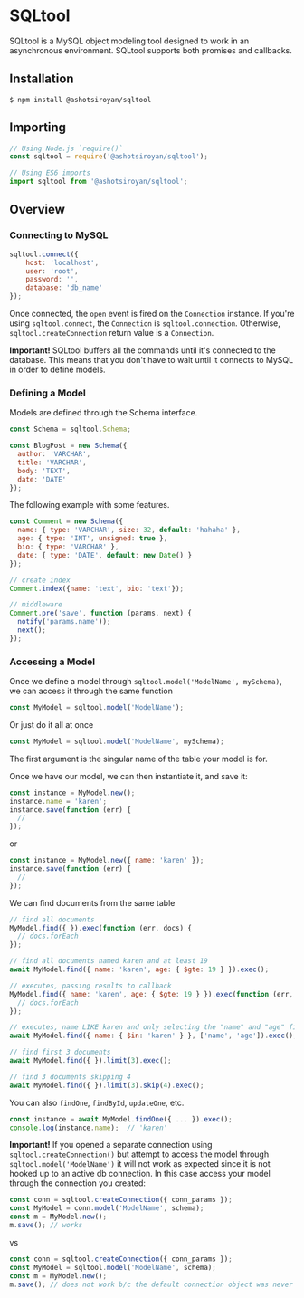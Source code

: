 # SQLtool
SQLtool is a MySQL object modeling tool designed to work in an asynchronous environment. SQLtool supports both promises and callbacks.

## Installation
```
$ npm install @ashotsiroyan/sqltool
```

## Importing
```js
// Using Node.js `require()`
const sqltool = require('@ashotsiroyan/sqltool');

// Using ES6 imports
import sqltool from '@ashotsiroyan/sqltool';
```

## Overview

### Connecting to MySQL
```js
sqltool.connect({
    host: 'localhost',
    user: 'root',
    password: '',
    database: 'db_name'
});
```

Once connected, the `open` event is fired on the `Connection` instance. If you're using `sqltool.connect`, the `Connection` is `sqltool.connection`. Otherwise, `sqltool.createConnection` return value is a `Connection`.

**Important!** SQLtool buffers all the commands until it's connected to the database. This means that you don't have to wait until it connects to MySQL in order to define models.

### Defining a Model
Models are defined through the Schema interface.

```js
const Schema = sqltool.Schema;

const BlogPost = new Schema({
  author: 'VARCHAR',
  title: 'VARCHAR',
  body: 'TEXT',
  date: 'DATE'
});
```
The following example with some features.

```js
const Comment = new Schema({
  name: { type: 'VARCHAR', size: 32, default: 'hahaha' },
  age: { type: 'INT', unsigned: true },
  bio: { type: 'VARCHAR' },
  date: { type: 'DATE', default: new Date() }
});

// create index
Comment.index({name: 'text', bio: 'text'});

// middleware
Comment.pre('save', function (params, next) {
  notify('params.name'));
  next();
});
```

### Accessing a Model
Once we define a model through `sqltool.model('ModelName', mySchema)`, we can access it through the same function

```js
const MyModel = sqltool.model('ModelName');
```

Or just do it all at once
```js
const MyModel = sqltool.model('ModelName', mySchema);
```

The first argument is the singular name of the table your model is for. 

Once we have our model, we can then instantiate it, and save it:
```js
const instance = MyModel.new();
instance.name = 'karen';
instance.save(function (err) {
  //
});
```

or

```js
const instance = MyModel.new({ name: 'karen' });
instance.save(function (err) {
  //
});
```

We can find documents from the same table
```js
// find all documents
MyModel.find({ }).exec(function (err, docs) {
  // docs.forEach
});

// find all documents named karen and at least 19
await MyModel.find({ name: 'karen', age: { $gte: 19 } }).exec();

// executes, passing results to callback
MyModel.find({ name: 'karen', age: { $gte: 19 } }).exec(function (err, docs) {
  // docs.forEach
});

// executes, name LIKE karen and only selecting the "name" and "age" fields
await MyModel.find({ name: { $in: 'karen' } }, ['name', 'age']).exec();

// find first 3 documents
await MyModel.find({ }).limit(3).exec();

// find 3 documents skipping 4
await MyModel.find({ }).limit(3).skip(4).exec();
```

You can also `findOne`, `findById`, `updateOne`, etc.
```js
const instance = await MyModel.findOne({ ... }).exec();
console.log(instance.name);  // 'karen'
```

**Important!** If you opened a separate connection using `sqltool.createConnection()` but attempt to access the model through `sqltool.model('ModelName')` it will not work as expected since it is not hooked up to an active db connection. In this case access your model through the connection you created:
```js
const conn = sqltool.createConnection({ conn_params });
const MyModel = conn.model('ModelName', schema);
const m = MyModel.new();
m.save(); // works
```

vs

```js
const conn = sqltool.createConnection({ conn_params });
const MyModel = sqltool.model('ModelName', schema);
const m = MyModel.new();
m.save(); // does not work b/c the default connection object was never connected
```
